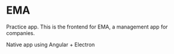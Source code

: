 # EMA

Practice app.
This is the frontend for EMA, a management app for companies.

Native app using Angular + Electron

